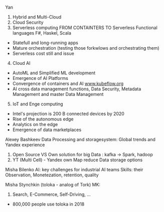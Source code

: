 Yan

1. Hybrid and Multi-Cloud
2. Cloud Security
3. Serverless computing
   FROM CONTAINTERS TO Serverless
   Functional languages F#, Haskel, Scala
- Statefull and long-running apps
- Mature orchestration (testing those forkwlows and orchestrating them)
- Serverless cost still and issue
4. Cloud AI
- AutoML and Simplified ML development
- Emergence of AI Platforms
- Convergence of containers and AI www.kubeflow.org
- AI cross data management functions, Data Security, Metadata Management and master Data Management
5. IoT and Enge computing
- Intel's projection is 200 B connected devices by 2020
- Rise of the autonomous edge
- Analytics on the edge
- Emergence of data marketplaces

Alexey Bashkeev
Data Processing and storagesystem: Global trends and Yandex experience
1. Open Source VS Own solution for big Data : kafka -> Spark, hadoop
1. YT (Multi Cell) - Yandex own Map reduce
Data storage options

Misha Bilenko
AI: key challenges for industrial AI teams
Skills: their Observation, Monetezation, retention, quality

Misha Stynchkin (toloka - analog of Tork)
MK:
1. Search, E-Commerce, Self-Driving, ...
- 800,000 people use toloka in 2018
